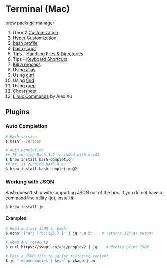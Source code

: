 # Terminal (Mac)

[brew](./../homebrew/README.md) package manager

1. iTerm2 [Customization](./shells/customize-iterm2.md)
2. Hyper [Customization](./shells/customize-hyper.md)
3. [bash profile](./bash-profile.md)
5. [bash script](./bash-script.md)
6. Tips - [Handling Files & Directories](./tips/handling-files-directories.md)
9. Tips - [Keyboard Shortcuts](./tips/keyboard-shortcuts.md)
10. [Kill a process](./kill-process.md)
11. Using [alias](./using-alias.md)
12. Using [curl](./using-curl.md)
13. Using [find](./using-find.md)
14. Using [grep](./using-grep.md)
15. [Cheatsheet](./cheatsheet.md)
16. [Linux Commands](https://xmind.app/m/WwtB/) by Alex Xu

## Plugins

### Auto Completion

```sh
# Bash version
$ bash --version

# Auto Completion
## If running Bash 3.2 included with macOS
$ brew install bash-completion
## or, if running Bash 4.1+
$ brew install bash-completion@2
```

### Working with JSON

Bash doesn't ship with supporting JSON out of the box. If you do not have a command line utility \(jq\), install it

```
$ brew install jq
```

#### Examples

```sh
# Read and use JSON in bash
$ echo '{"a": {"b":123 } }' | jq '.a.b'    # returns 123 as output

# Read API response
$ curl https://swapi.co/api/people/2 | jq    # Pretty print JSON

# Pass a JSON file to jq for filtering content
$ jq '.dependencies | keys' package.json
```

